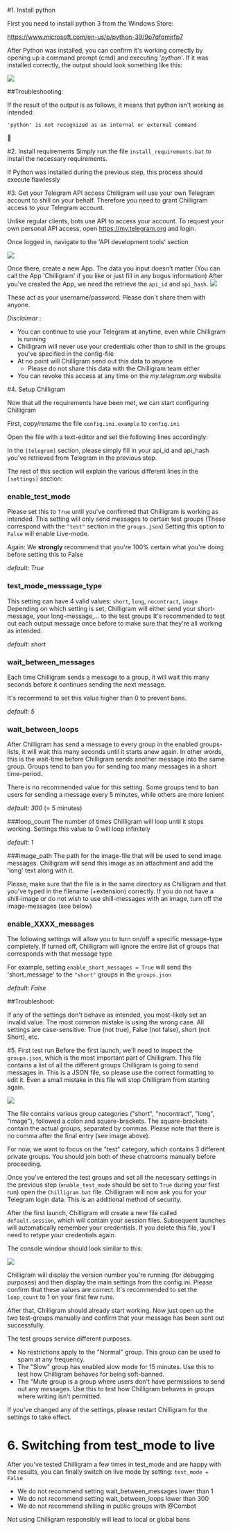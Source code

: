 #1. Install python
  
First you need to install python 3 from the Windows Store:

https://www.microsoft.com/en-us/p/python-39/9p7qfqmjrfp7

After Python was installed, you can confirm it's working correctly by opening up a command prompt (cmd)
and executing '_python_'. If it was installed correctly, the output should look something like this:

![](python.png)

##Troubleshooting:

If the result of the output is as follows, it means that python isn't working as intended:

`'python' is not recognized as an internal or external command`

🤷‍


#2. Install requirements 
Simply run the file `install_requirements.bat` to install the necessary requirements.

If Python was installed during the previous step, this process should execute flawlessly

#3. Get your Telegram API access
Chilligram will use your own Telegram account to shill on your behalf. Therefore you need to grant Chilligram access to your Telegram account.

Unlike regular clients, bots use API to access your account.
To request your own personal API access, open  https://my.telegram.org and login.

Once logged in, navigate to the 'API development tools' section

![](tg-api1.png)

Once there, create a new App. The data you input doesn't matter (You can call the App 'Chilligram' if you like or just fill in any bogus information)
After you've created the App, we need the retrieve the `api_id` and `api_hash`.
![](tg-api2.png)

These act as your username/password. Please don't share them with anyone.

_Disclaimar_ : 
- You can continue to use your Telegram at anytime, even while Chilligram is running
- Chilligram will never use your credentials other than to shill in the groups you've specified in the config-file
- At no point will Chilligram send out this data to anyone
  - Please do not share this data with the Chilligram team either
- You can revoke this access at any time on the _my.telegram.org_ website

#4. Setup Chilligram

Now that all the requirements have been met, we can start configuring Chilligram

First, copy/rename the file `config.ini.example` to `config.ini`

Open the file with a text-editor and set the following lines accordingly:

In the `[telegram]` section, please simply fill in your api_id and api_hash you've retrieved from Telegram in the previous step.

The rest of this section will explain the various different lines in the `[settings]` section:

### enable_test_mode
Please set this to `True` until you've confirmed that Chilligram is working as intended. This setting will only send messages to certain test groups (These correspond with the `"test"` section in the `groups.json`)
Setting this option to `False` will enable Live-mode.

Again: We **strongly** recommend that you're 100% certain what you're doing before setting this to False

_default: True_

### test_mode_messsage_type
This setting can have 4 valid values: `short`, `long`, `nocontract`, `image`
Depending on which setting is set, Chilligram will either send your short-message, your long-message,... to the test groups
It's recommended to test out each output message once before to make sure that they're all working as intended.

_default: short_

### wait_between_messages
Each time Chilligram sends a message to a group, it will wait this many seconds before it continues sending the next message.

It's recommend to set this value higher than 0 to prevent bans. 

_default: 5_

### wait_between_loops
After Chilligram has send a message to every group in the enabled groups-lists, it will wait this many seconds until it starts anew again.
In other words, this is the wait-time before Chilligram sends another message into the same group. Groups tend to ban you for sending too many messages in a short time-period.

There is no recommended value for this setting. Some groups tend to ban users for sending a message every 5  minutes, while others are more lenient

_default: 300_ (= 5 minutes)

###loop_count
The number of times Chilligram will loop until it stops working.
Settings this value to 0 will loop infinitely

_default: 1_

###image_path
The path for the image-file that will be used to send image messages.
Chilligram will send this image as an attachment and add the 'long' text along with it.

Please, make sure that the file is in the same directory as Chilligram and that you've typed in the filename (+extension) correctly.
If you do not have a shill-image or do not wish to use shill-messages with an image, turn off the image-messages (see below)

### enable_XXXX_messages
The following settings will allow you to turn on/off a specific message-type completely. If turned off, Chilligram will ignore the entire list of groups that corresponds with that message type

For example, setting `enable_short_messages = True` will send the 'short_message' to the `"short"` groups in the `groups.json`

_default: False_


##Troubleshoot:

If any of the settings don't behave as intended, you most-likely set an invalid value. The most common mistake is using the wrong case.
All settings are case-sensitive: True (not true), False (not false), short (not Short), etc.


#5. First test run
Before the first launch, we'll need to inspect the `groups.json`, which is the most important  part of Chilligram.
This file contains a list of all the different groups Chilligram is going to send messages in.
This is a JSON file, so please use the correct formatting to edit it. Even a small mistake in this file will stop Chilligram from starting again.

![](img.png)

The file contains various group categories ("short", "nocontract", "long", "image"), followed a colon and square-brackets. The square-brackets contain the actual groups, separated by commas.
Please note that there is no comma after the final entry (see image above).

For now, we want to focus on the "test" category, which contains 3 different private groups.
You should join both of these chatrooms manually before proceeding.

Once you've entered the test groups and set all the necessary settings in the previous step (`enable_test_mode` should be set to `True` during your first run) open the `Chilligram.bat` file.
Chilligram will now ask you for your Telegram login data. This is an additional method of security.

After the first launch, Chilligram will create a new file called `default.session`, which will contain your session files.
Subsequent launches will automatically remember your credentials. If you delete this file, you'll need to retype your credentials again.

The console window should look similar to this:

![](console.png)

Chilligram will display the version number you're running (for debugging purposes) and then display the main settings from the config.ini. Please confirm that these values are correct. It's recommended to set the `loop_count` to 1 on your first few runs.

After that, Chilligram should already start working. Now just open up the two test-groups manually and confirm that your message has been sent out successfully.

The test groups service different purposes.
- No restrictions apply to the "Normal" group. This group can be used to spam at any frequency.
- The "Slow" group has enabled slow mode for 15 minutes. Use this to test how Chilligram behaves for being soft-banned. 
- The "Mute group is a group where users don't have permissions to send out any messages. Use this to test how Chilligram behaves in groups where writing isn't permitted.


If you've changed any of the settings, please restart Chilligram for the settings to take effect.

# 6. Switching from test_mode to live
After you've tested Chilligram a few times in test_mode and are happy with the results, you can finally switch on live mode by setting:
`test_mode = False`

- We do not recommend setting wait_between_messages lower than 1
- We do not recommend setting wait_between_loops lower than 300
- We do not recommend shilling in public groups with @Combot
  
Not using Chilligram responsibly will lead to local or global bans
